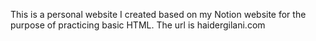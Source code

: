 This is a personal website I created based on my Notion website for the purpose of practicing basic HTML.
The url is haidergilani.com
